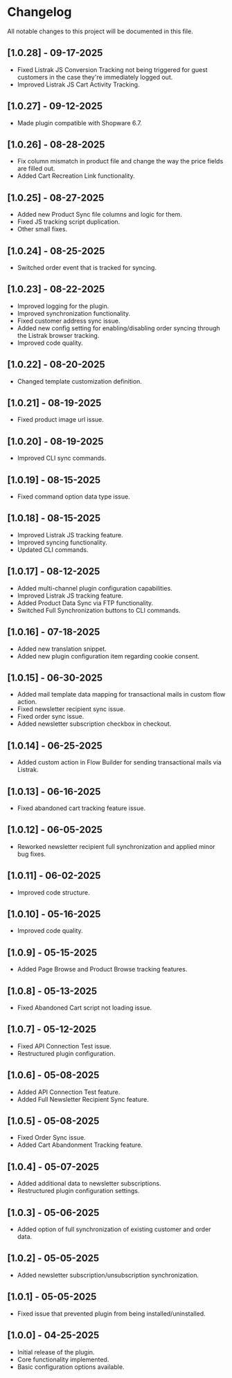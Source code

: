 # Changelog

All notable changes to this project will be documented in this file.

## [1.0.28] - 09-17-2025
- Fixed Listrak JS Conversion Tracking not being triggered for guest customers in the case they're immediately logged out.
- Improved Listrak JS Cart Activity Tracking.

## [1.0.27] - 09-12-2025
- Made plugin compatible with Shopware 6.7.

## [1.0.26] - 08-28-2025
- Fix column mismatch in product file and change the way the price fields are filled out.
- Added Cart Recreation Link functionality.

## [1.0.25] - 08-27-2025
- Added new Product Sync file columns and logic for them.
- Fixed JS tracking script duplication.
- Other small fixes.

## [1.0.24] - 08-25-2025
- Switched order event that is tracked for syncing.

## [1.0.23] - 08-22-2025
- Improved logging for the plugin.
- Improved synchronization functionality.
- Fixed customer address sync issue.
- Added new config setting for enabling/disabling order syncing through the Listrak browser tracking.
- Improved code quality.

## [1.0.22] - 08-20-2025
- Changed template customization definition.

## [1.0.21] - 08-19-2025
- Fixed product image url issue.

## [1.0.20] - 08-19-2025
- Improved CLI sync commands.

## [1.0.19] - 08-15-2025
- Fixed command option data type issue.

## [1.0.18] - 08-15-2025
- Improved Listrak JS tracking feature.
- Improved syncing functionality.
- Updated CLI commands.


## [1.0.17] - 08-12-2025
- Added multi-channel plugin configuration capabilities.
- Improved Listrak JS tracking feature.
- Added Product Data Sync via FTP functionality.
- Switched Full Synchronization buttons to CLI commands.

## [1.0.16] - 07-18-2025
- Added new translation snippet.
- Added new plugin configuration item regarding cookie consent.

## [1.0.15] - 06-30-2025
- Added mail template data mapping for transactional mails in custom flow action.
- Fixed newsletter recipient sync issue.
- Fixed order sync issue.
- Added newsletter subscription checkbox in checkout.

## [1.0.14] - 06-25-2025
- Added custom action in Flow Builder for sending transactional mails via Listrak.

## [1.0.13] - 06-16-2025
- Fixed abandoned cart tracking feature issue.

## [1.0.12] - 06-05-2025
- Reworked newsletter recipient full synchronization and applied minor bug fixes.

## [1.0.11] - 06-02-2025
- Improved code structure.

## [1.0.10] - 05-16-2025
- Improved code quality.

## [1.0.9] - 05-15-2025
- Added Page Browse and Product Browse tracking features.

## [1.0.8] - 05-13-2025
- Fixed Abandoned Cart script not loading issue.

## [1.0.7] - 05-12-2025
- Fixed API Connection Test issue.
- Restructured plugin configuration.

## [1.0.6] - 05-08-2025
- Added API Connection Test feature.
- Added Full Newsletter Recipient Sync feature.

## [1.0.5] - 05-08-2025
- Fixed Order Sync issue.
- Added Cart Abandonment Tracking feature.

## [1.0.4] - 05-07-2025
- Added additional data to newsletter subscriptions.
- Restructured plugin configuration settings.

## [1.0.3] - 05-06-2025
- Added option of full synchronization of existing customer and order data.

## [1.0.2] - 05-05-2025
- Added newsletter subscription/unsubscription synchronization.

## [1.0.1] - 05-05-2025
- Fixed issue that prevented plugin from being installed/uninstalled.

## [1.0.0] - 04-25-2025
- Initial release of the plugin.
- Core functionality implemented.
- Basic configuration options available.